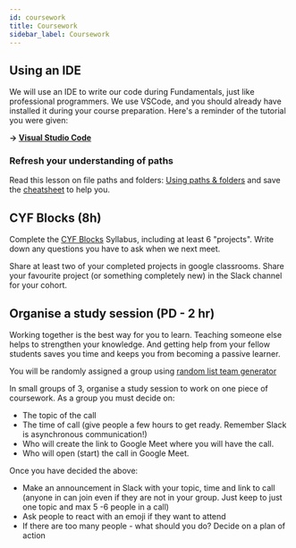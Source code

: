 ```yaml
---
id: coursework
title: Coursework
sidebar_label: Coursework
---
```


## Using an IDE

We will use an IDE to write our code during Fundamentals, just like professional programmers. We use VSCode, and you should already have installed it during your course preparation. Here's a reminder of the tutorial you were given:

**&rarr; [Visual Studio Code](https://www.codecademy.com/article/visual-studio-code)**

### Refresh your understanding of paths

Read this lesson on file paths and folders: [Using paths & folders](https://learn-the-web.algonquindesign.ca/topics/paths-folders/) and save the [cheatsheet](https://learn-the-web.algonquindesign.ca/topics/naming-paths-cheat-sheet/) to help you.

## CYF Blocks (8h)

Complete the [CYF Blocks](https://blocks.codeyourfuture.io) Syllabus, including at least 6 "projects". Write down any questions you have to ask when we next meet.

Share at least two of your completed projects in google classrooms. Share your favourite project (or something completely new) in the Slack channel for your cohort.

## Organise a study session (PD - 2 hr)

Working together is the best way for you to learn. Teaching someone else helps to strengthen your knowledge. And getting help from your fellow students saves you time and keeps you from becoming a passive learner.

You will be randomly assigned a group using [random list team generator](https://www.randomlists.com/team-generator)

In small groups of 3, organise a study session to work on one piece of coursework. As a group you must decide on:
- The topic of the call
- The time of call (give people a few hours to get ready. Remember Slack is asynchronous communication!)
- Who will create the link to Google Meet where you will have the call.
- Who will open (start) the call in Google Meet.

Once you have decided the above:
- Make an announcement in Slack with your topic, time and link to call (anyone in can join even if they are not in your group. Just keep to just one topic and max 5 -6 people in a call)
- Ask people to react with an emoji if they want to attend
- If there are too many people - what should you do? Decide on a plan of action